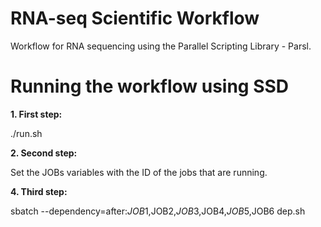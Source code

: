 # RNA-seq Scientific Workflow
Workflow for RNA sequencing using the Parallel Scripting Library - Parsl.

# Running the workflow using SSD

**1. First step:** 

   ./run.sh
   
**2. Second step:**

   Set the JOBs variables with the ID of the jobs that are running.
   
**4. Third step:**

   sbatch --dependency=after:$JOB1,$JOB2,$JOB3,$JOB4,$JOB5,$JOB6 dep.sh
